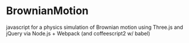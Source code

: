 # BrownianMotion
javascript for a physics simulation of Brownian motion using Three.js and jQuery via Node.js + Webpack (and coffeescript2 w/ babel)
